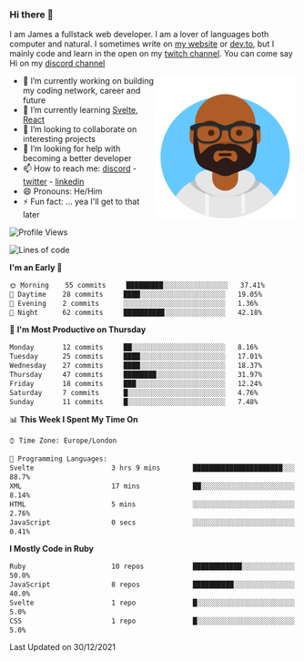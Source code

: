 ### Hi there 👋

I am James a fullstack web developer. I am a lover of languages both computer and natural. I sometimes write on [my website](https://jdhall.dev) or [dev.to](https://dev.to/zefur), but I mainly code and learn in the open on my [twitch channel](https://www.twitch.com/jozuhito). You can come say Hi on my [discord channel](https://discord.gg/sWEHvsBw)



<img align="right" height="250" width="250"  src="/assets/avataaars.png" />

  

- 🔭 I’m currently working on building my coding network, career and future
- 🌱 I’m currently learning [Svelte](https://svelte.dev), [React](https://reactjs.org)
- 👯 I’m looking to collaborate on interesting projects
- 🤔 I’m looking for help with becoming a better developer
- 📫 How to reach me: [discord](https://discord.gg/sWEHvsBw)
                      - [twitter](twitter.com/zefur)
                      - [linkedin](https://linkedin.com/in/j-d-hall)
- 😄 Pronouns: He/Him
- ⚡ Fun fact: ... yea I'll get to that later

 
<!-- BLOG-POST-LIST:START -->

<!-- BLOG-POST-LIST:END -->

<!--START_SECTION:waka-->
![Profile Views](http://img.shields.io/badge/Profile%20Views-0-blue)

![Lines of code](https://img.shields.io/badge/From%20Hello%20World%20I%27ve%20Written-77%20Thousand%20lines%20of%20code-blue)

**I'm an Early 🐤** 

```text
🌞 Morning    55 commits     █████████░░░░░░░░░░░░░░░░   37.41% 
🌆 Daytime    28 commits     ████░░░░░░░░░░░░░░░░░░░░░   19.05% 
🌃 Evening    2 commits      ░░░░░░░░░░░░░░░░░░░░░░░░░   1.36% 
🌙 Night      62 commits     ██████████░░░░░░░░░░░░░░░   42.18%

```
📅 **I'm Most Productive on Thursday** 

```text
Monday       12 commits     ██░░░░░░░░░░░░░░░░░░░░░░░   8.16% 
Tuesday      25 commits     ████░░░░░░░░░░░░░░░░░░░░░   17.01% 
Wednesday    27 commits     ████░░░░░░░░░░░░░░░░░░░░░   18.37% 
Thursday     47 commits     ████████░░░░░░░░░░░░░░░░░   31.97% 
Friday       18 commits     ███░░░░░░░░░░░░░░░░░░░░░░   12.24% 
Saturday     7 commits      █░░░░░░░░░░░░░░░░░░░░░░░░   4.76% 
Sunday       11 commits     █░░░░░░░░░░░░░░░░░░░░░░░░   7.48%

```


📊 **This Week I Spent My Time On** 

```text
⌚︎ Time Zone: Europe/London

💬 Programming Languages: 
Svelte                   3 hrs 9 mins        ██████████████████████░░░   88.7% 
XML                      17 mins             ██░░░░░░░░░░░░░░░░░░░░░░░   8.14% 
HTML                     5 mins              ░░░░░░░░░░░░░░░░░░░░░░░░░   2.76% 
JavaScript               0 secs              ░░░░░░░░░░░░░░░░░░░░░░░░░   0.41%

```

**I Mostly Code in Ruby** 

```text
Ruby                     10 repos            ████████████░░░░░░░░░░░░░   50.0% 
JavaScript               8 repos             ██████████░░░░░░░░░░░░░░░   40.0% 
Svelte                   1 repo              █░░░░░░░░░░░░░░░░░░░░░░░░   5.0% 
CSS                      1 repo              █░░░░░░░░░░░░░░░░░░░░░░░░   5.0%

```



 Last Updated on 30/12/2021
<!--END_SECTION:waka-->
